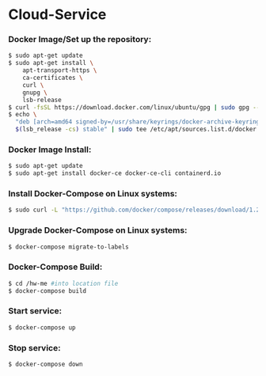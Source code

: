 # Cloud-Service

### Docker Image/Set up the repository:
```sh
$ sudo apt-get update
$ sudo apt-get install \
    apt-transport-https \
    ca-certificates \
    curl \
    gnupg \
    lsb-release
$ curl -fsSL https://download.docker.com/linux/ubuntu/gpg | sudo gpg --dearmor -o /usr/share/keyrings/docker-archive-keyring.gpg
$ echo \
  "deb [arch=amd64 signed-by=/usr/share/keyrings/docker-archive-keyring.gpg] https://download.docker.com/linux/ubuntu \
  $(lsb_release -cs) stable" | sudo tee /etc/apt/sources.list.d/docker.list > /dev/null
```

### Docker Image Install:
```sh
$ sudo apt-get update
$ sudo apt-get install docker-ce docker-ce-cli containerd.io
```

### Install Docker-Compose on Linux systems:
```sh
$ sudo curl -L "https://github.com/docker/compose/releases/download/1.29.2/docker-compose-$(uname -s)-$(uname -m)" -o /usr/local/bin/docker-compose
```

### Upgrade Docker-Compose on Linux systems:
```sh
$ docker-compose migrate-to-labels
```

### Docker-Compose Build:
```sh
$ cd /hw-me #into location file
$ docker-compose build
```

### Start service:
```sh
$ docker-compose up
```

### Stop service:
```sh
$ docker-compose down
```
